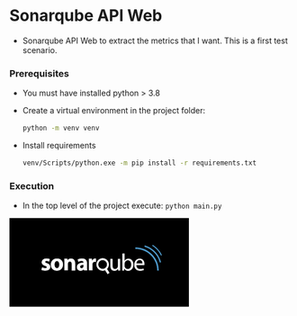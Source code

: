 # Sonarqube API Web

- Sonarqube API Web to extract the metrics that I want. This is a first test scenario.

### Prerequisites

- You must have installed python > 3.8
- Create a virtual environment in the project folder:

  ```bash
  python -m venv venv
  ```
- Install requirements

  ```bash
  venv/Scripts/python.exe -m pip install -r requirements.txt
  ```

### Execution

- In the top level of the project execute:
  `python main.py`

![sonar logo](sonarqube.png)
